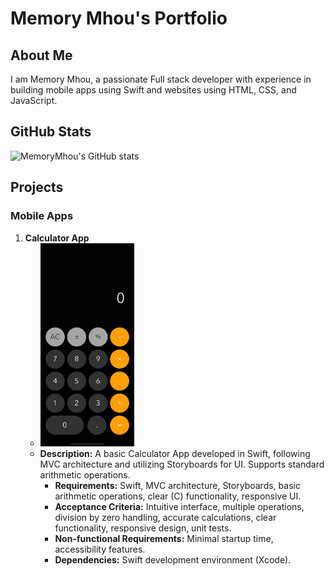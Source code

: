 # Memory Mhou's Portfolio

## About Me
I am Memory Mhou, a passionate Full stack developer with experience in building mobile apps using Swift and websites using HTML, CSS, and JavaScript.


## GitHub Stats
![MemoryMhou's GitHub stats](https://github-readme-stats.vercel.app/api?username=MemoryMhou&show_icons=true&theme=dark)

## Projects

### Mobile Apps
1. **Calculator App**
   - <img src="https://github.com/MemoryMhou/MemoryMhou/raw/main/Simulator%20Screen%20Shot%20-%20iPhone%2014%20Pro%20-%202024-03-27%20at%2015.07.08.png" alt="Calculator App Screenshot" width="150">
   - **Description:** A basic Calculator App developed in Swift, following MVC architecture and utilizing Storyboards for UI. Supports standard arithmetic operations. 
     - **Requirements:** Swift, MVC architecture, Storyboards, basic arithmetic operations, clear (C) functionality, responsive UI.
     - **Acceptance Criteria:** Intuitive interface, multiple operations, division by zero handling, accurate calculations, clear functionality, responsive design, unit tests.
     - **Non-functional Requirements:** Minimal startup time, accessibility features.
     - **Dependencies:** Swift development environment (Xcode).
